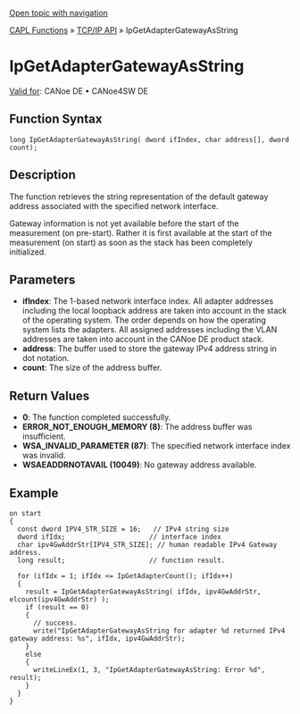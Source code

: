 [Open topic with navigation](../../../../../CANoeDEFamily.htm#Topics/CAPLFunctions/TCPIPAPI/Functions/CAPLfunctionIPGetAdapterGatewayAsString.md)

[CAPL Functions](../../CAPLfunctions.md) » [TCP/IP API](../CAPLfunctionsTCPIPOverview.md) » IpGetAdapterGatewayAsString

# IpGetAdapterGatewayAsString

[Valid for](../../../Shared/FeatureAvailability.md): CANoe DE • CANoe4SW DE

## Function Syntax

```plaintext
long IpGetAdapterGatewayAsString( dword ifIndex, char address[], dword count);
```

## Description

The function retrieves the string representation of the default gateway address associated with the specified network interface.

Gateway information is not yet available before the start of the measurement (on pre-start). Rather it is first available at the start of the measurement (on start) as soon as the stack has been completely initialized.

## Parameters

- **ifIndex**: The 1-based network interface index. All adapter addresses including the local loopback address are taken into account in the stack of the operating system. The order depends on how the operating system lists the adapters. All assigned addresses including the VLAN addresses are taken into account in the CANoe DE product stack.
- **address**: The buffer used to store the gateway IPv4 address string in dot notation.
- **count**: The size of the address buffer.

## Return Values

- **0**: The function completed successfully.
- **ERROR_NOT_ENOUGH_MEMORY (8)**: The address buffer was insufficient.
- **WSA_INVALID_PARAMETER (87)**: The specified network interface index was invalid.
- **WSAEADDRNOTAVAIL (10049)**: No gateway address available.

## Example

```plaintext
on start
{
  const dword IPV4_STR_SIZE = 16;   // IPv4 string size
  dword ifIdx;                     // interface index
  char ipv4GwAddrStr[IPV4_STR_SIZE]; // human readable IPv4 Gateway address.
  long result;                     // function result.

  for (ifIdx = 1; ifIdx <= IpGetAdapterCount(); ifIdx++)
  {
    result = IpGetAdapterGatewayAsString( ifIdx, ipv4GwAddrStr, elcount(ipv4GwAddrStr) );
    if (result == 0)
    {
      // success.
      write("IpGetAdapterGatewayAsString for adapter %d returned IPv4 gateway address: %s", ifIdx, ipv4GwAddrStr);
    }
    else
    {
      writeLineEx(1, 3, "IpGetAdapterGatewayAsString: Error %d", result);
    }
  }
}
```
